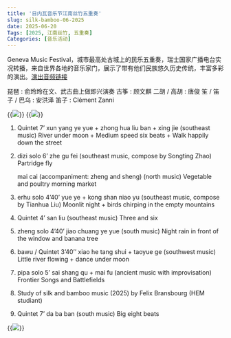 ```yaml
---
title: '日内瓦音乐节江南丝竹五重奏'
slug: silk-bamboo-06-2025
date: 2025-06-20
Tags: [2025, 江南丝竹, 五重奏]
Categories: [音乐活动]
---
```


Geneva Music Festival，城市最高处古城上的民乐五重奏，瑞士国家广播电台实况转播，来自世界各地的音乐家门，展示了带有他们民族悠久历史传统，丰富多彩的演出。[演出音频链接](https://www.rts.ch/audio-podcast/2025/audio/emission-speciale-fete-de-la-musique-geneve-28920735.html)

琵琶 : 俞玲玲在文、武古曲上做即兴演奏
古筝 : 顾文麒
二胡 / 高胡 : 唐俊 
笙 / 笛子 / 巴乌 : 安洪泽
笛子 : Clément Zanni

{{<image src="img/events/2025_06_20_silk_bamboo_01.jpeg" >}}
{{<image src="img/events/2025_06_20_silk_bamboo_02.jpeg" >}}


1. Quintet  7’
    xun yang ye yue + zhong hua liu ban + xing jie (southeast music) 
    River under moon + Medium speed six beats +  Walk happily down the street 

2. dizi solo  6’
    zhe gu fei  (southeast music, compose by Songting Zhao)
    Partridge fly

    mai cai (accompaniment: zheng and sheng)  (north music)
    Vegetable and poultry morning market   

3. erhu solo  4’40’
    yue ye + kong shan niao yu (southeast music, compose by Tianhua Liu) 
    Moonlit night + birds chirping in the empty mountains

4. Quintet  4’
    san liu  (southeast music) 
    Three and six

5. zheng solo  4’40’
    jiao chuang ye yue (south music) 
    Night rain in front of the window and banana tree

6. bawu / Quintet  3’40’’
    xiao he tang shui + taoyue ge (southwest music)
    Little river flowing + dance under moon

7. pipa solo  5’
    sai shang qu + mai fu (ancient music with improvisation)  
    Frontier Songs and Battlefields

8. Study of silk and bamboo music (2025)  by Felix Bransbourg (HEM studiant)

9. Quintet  7’
    da ba ban (south music) 
    Big eight beats


{{<image src="img/events/2025_06_20_silk_bamboo_03.jpeg" >}}